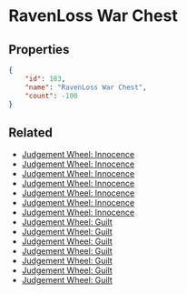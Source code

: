 # RavenLoss War Chest

<no description available>

## Properties

```json
{
    "id": 183,
    "name": "RavenLoss War Chest",
    "count": -100
}
```

## Related

- [Judgement Wheel: Innocence](../items/5126-judgement-wheel-innocence.md)
- [Judgement Wheel: Innocence](../items/5127-judgement-wheel-innocence.md)
- [Judgement Wheel: Innocence](../items/5128-judgement-wheel-innocence.md)
- [Judgement Wheel: Innocence](../items/5129-judgement-wheel-innocence.md)
- [Judgement Wheel: Innocence](../items/5130-judgement-wheel-innocence.md)
- [Judgement Wheel: Innocence](../items/5131-judgement-wheel-innocence.md)
- [Judgement Wheel: Innocence](../items/5132-judgement-wheel-innocence.md)
- [Judgement Wheel: Guilt](../items/5133-judgement-wheel-guilt.md)
- [Judgement Wheel: Guilt](../items/5134-judgement-wheel-guilt.md)
- [Judgement Wheel: Guilt](../items/5135-judgement-wheel-guilt.md)
- [Judgement Wheel: Guilt](../items/5136-judgement-wheel-guilt.md)
- [Judgement Wheel: Guilt](../items/5137-judgement-wheel-guilt.md)
- [Judgement Wheel: Guilt](../items/5138-judgement-wheel-guilt.md)
- [Judgement Wheel: Guilt](../items/5139-judgement-wheel-guilt.md)

